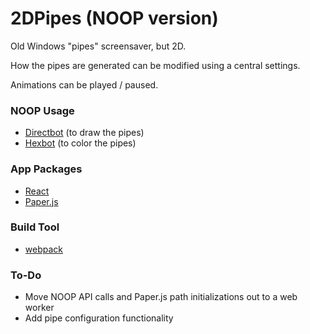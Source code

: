 # 2DPipes (NOOP version)

Old Windows "pipes" screensaver, but 2D.

How the pipes are generated can be modified using a central settings.

Animations can be played / paused.

### NOOP Usage

- [Directbot](https://noopschallenge.com/challenges/directbot) (to draw the pipes)
- [Hexbot](https://noopschallenge.com/challenges/hexbot) (to color the pipes)

### App Packages

- [React](https://reactjs.org)
- [Paper.js](https://paperjs.org)

### Build Tool

- [webpack](https://webpack.js.org)

### To-Do

- Move NOOP API calls and Paper.js path initializations out to a web worker
- Add pipe configuration functionality
